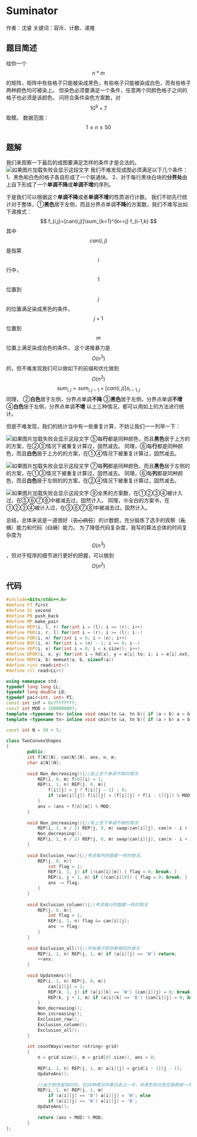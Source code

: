# Suminator
作者：沈睿
关键词：容斥、计数、递推

## 题目简述

给你一个$$n*m$$的矩阵，矩阵中有些格子只能被染成黑色，有些格子只能被染成白色，而有些格子两种颜色均可被染上。
但染色必须要满足一个条件，任意两个同颜色格子之间的格子也必须是该颜色。
问符合条件染色方案数，对$$10^{9}+7$$取模。
数据范围：$$1\le n\le 50$$

## 题解

我们来观察一下最后的成图要满足怎样的条件才是合法的。
![如果图片加载失败会显示这段文字](images/1.png)
我们不难发现成图必须满足以下几个条件：
1、黑色和白色的格子各自形成了一个联通块。
2、对于每行黑块白块的**分界处**由上自下形成了一个**单调不降**或**单调不增**的序列。

于是我们可以根据这个**单调不降**或者**单调不增**的性质进行计数。
我们不妨先行统计对于整体，①**黑色**居于左侧，而且分界点单调**不降**的方案数，我们不难写出如下递推式：
$$
f_{i,j}=[can(i,j)]\sum_{k=1}^{k<=j} f_{i-1,k}
$$
其中$$can(i,j)$$是指第$$i$$行中，$$1$$位置到$$j$$的位置满足染成黑色的条件，$$j+1$$位置到$$m$$位置上满足染成白色的条件。
这个递推暴力是$$O(n^{3})$$的，但不难发现我们可以做如下的前缀和优化做到$$O(n^{2})$$
$$
sum_{i,j}=sum_{i,j-1}+[can(i,j)]s_{i-1,j}
$$
同理，
②**白色**居于左侧，分界点单调**不降**
③**黑色**居于左侧，分界点单调**不增**
④**白色**居于左侧，分界点单调**不增**
以上三种情况，都可以用如上的方法进行统计。


但是不难发现，我们的统计当中有一些重复计算，不妨让我们一一列举一下：

![如果图片加载失败会显示这段文字](images/2.png)
⑤每**行**都是同种颜色，而且**黑色**居于上方的的方案，在②③情况下被重复计算过，固然减去。
同理，⑥每**行**都是同种颜色，而且**白色**居于上方的的方案，在①④情况下被重复计算过，固然减去。

![如果图片加载失败会显示这段文字](images/3.png)
⑦每**列**都是同种颜色，而且**黑色**居于左侧的的方案，在①③情况下被重复计算过，固然减去。
同理，⑥每**列**都是同种颜色，而且**白色**居于左侧的的方案，在②④情况下被重复计算过，固然减去。

![如果图片加载失败会显示这段文字](images/4.png)
⑨全黑的方案数，在①②③④被计入过，在⑤⑥⑦⑧中被减去过，固然计入。
同理，⑩全白的方案书，在①②③④被计入过，在⑤⑥⑦⑧中被减去过。固然计入。

总结，总体来说是一道很好（~~丧心病狂~~）的计数题，充分锻炼了选手的观察（~~乱搞~~）能力和代码（~~口胡~~）能力。
为了降低代码复杂度，我写的算法总体的时间复杂度为$$O(n^{3})$$，但对于程序的细节进行更好的把握，可以做到$$O(n^{2})$$

## 代码

```C++
#include<bits/stdc++.h>
#define FT first
#define SC second
#define PB push_back
#define MP make_pair
#define REP(i, l, r) for(int i = (l); i <= (r); i++)
#define PER(i, r, l) for(int i = (r); i >= (l); i--)
#define FOR(i, n) for(int i = 0; i < (n); i++)
#define ROF(i, n) for(int i = (n) - 1; i >= 0; i--)
#define VEP(i, x) for(int i = 0; i < x.size(); i++)
#define DFOR(i, x, y) for(int i = hd[x], y = e[i].to; i; i = e[i].nxt, y = e[i].to)
#define MEM(a, b) memset(a, b, sizeof(a))
#define rint read<int>()
#define rll read<LL>()

using namespace std;
typedef long long LL;
typedef long double LD;
typedef pair<int, int> PI;
const int inf = 0x7fffffff;
const int MOD = 1000000007;
template <typename tn> inline void cmax(tn &a, tn b){ if (a < b) a = b; }
template <typename tn> inline void cmin(tn &a, tn b){ if (a > b) a = b; }

const int N = 50 + 5;
  
class TwoConvexShapes  
{  
        public:  
        int f[N][N], can[N][N], ans, n, m;
        char a[N][N];
        
        void Non_decreasing(){//由上至下单调不降的情况 
            REP(i, 0, m) f[0][i] = 1;
            REP(i, 1, n) REP(j, 0, m){
                f[i][j] = j ? f[i][j - 1] : 0;
                if (can[i][j]) f[i][j] = (f[i][j] + f[i - 1][j]) % MOD;
            }
            ans = (ans + f[n][m]) % MOD;
        }
        
        void Non_increasing(){//有上至下单调不增的情况
            REP(i, 1, n / 2) REP(j, 0, m) swap(can[i][j], can[n - i + 1][j]);
            Non_decreasing();
            REP(i, 1, n / 2) REP(j, 0, m) swap(can[i][j], can[n - i + 1][j]);
        }
        
        void Exclusion_row(){//考虑每列的数都一样的情况。 
            REP(j, 0, n){
                int flag = 1;
                REP(i, 1, j) if (!can[i][m]) { flag = 0; break; }
                REP(i, j + 1, n) if (!can[i][0]) { flag = 0; break; }
                ans -= flag;
            }
        }
        
        void Exclusion_column(){//考虑每行的数都一样的情况 
            REP(j, 0, m){
                int flag = 1;
                REP(i, 1, n) flag &= can[i][j];
                ans -= flag;
            }
        }
        
        void Exclusion_all(){//所有格子颜色都相同的情况 
            REP(i, 1, n) REP(j, 1, m) if (a[i][j] == 'W') return;
            ++ans;
        }
        
        void UpdateAns(){
            REP(i, 1, n) REP(j, 0, m){
                can[i][j] = 1;
                REP(k, 1, j) if (a[i][k] == 'W') {can[i][j] = 0; break;}
                REP(k, j + 1, m) if (a[i][k] == 'B') {can[i][j] = 0; break;}
            }    
            Non_decreasing();
            Non_increasing();
            Exclusion_row();
            Exclusion_column();
            Exclusion_all();
        }
        
        int countWays(vector <string> grid)  
        {  
            n = grid.size(), m = grid[0].size(), ans = 0;
        
            REP(i, 1, n) REP(j, 1, m) a[i][j] = grid[i - 1][j - 1];
            UpdateAns();
            
            //由于颜色是相对的，在10种情况中黑白各占一半，将黑色和白色交换再做一次统计可以省略很多代码
            REP(i, 1, n) REP(j, 1, m)
                if (a[i][j] == 'B') a[i][j] = 'W'; else
                if (a[i][j] == 'W') a[i][j] = 'B';
            UpdateAns();
            
            return (ans + MOD) % MOD;
        }  
};  
```

